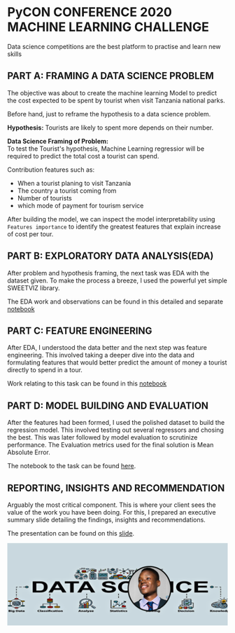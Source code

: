 # PyCON CONFERENCE 2020 MACHINE LEARNING CHALLENGE

Data science competitions are the best platform to practise and learn new skills

## PART A: FRAMING A DATA SCIENCE PROBLEM

The objective was about to create the machine learning Model to predict the cost expected to be spent by tourist when visit Tanzania national parks.

Before hand, just to reframe the hypothesis to a data science problem.

**Hypothesis:**
Tourists  are likely to spent more depends on their number.


**Data Science Framing of Problem:** <br>
To test the Tourist's hypothesis, Machine Learning regressior will be required to predict the total cost a tourist can spend.

Contribution features such as:
- When a tourist planing to visit Tanzania
- The country a tourist coming from
- Number of tourists
- which mode of payment for tourism service

After building the model, we can inspect the model interpretability using `Features importance` to identify the greatest features that explain increase of cost per tour.


## PART B: EXPLORATORY DATA ANALYSIS(EDA)

After problem and hypothesis framing, the next task was EDA with the dataset given. To make the process a breeze, I used the powerful yet simple SWEETVIZ library.

The EDA work and observations can be found in this detailed and separate [notebook](https://github.com/Tonyloyt/Tourism-Expenditure-in-Tanzania-Analysis/blob/main/Notebook/Tanzania%20Tourism%20Expenditure%20EDA.ipynb)


## PART C: FEATURE ENGINEERING

After EDA, I understood the data better and the next step was feature engineering. This involved taking a deeper dive into the data and formulating features that would better predict the amount of money a tourist directly to spend in a tour. 

Work relating to this task can be found in this [notebook](https://github.com/Tonyloyt/Tourism-Expenditure-in-Tanzania-Analysis/blob/main/Notebook/Tanzania%20Tourism%20Expenditure%20FEATURE%20ENG..ipynb)


## PART D: MODEL BUILDING AND EVALUATION

After the features had been formed, I used the polished dataset to build the regression model. This involved testing out several regressors and chosing the best. This was later followed by model evaluation to scrutinize performance. The Evaluation metrics used for the final solution is Mean Absolute Error.

The notebook to the task can be found [here](https://github.com/Tonyloyt/Tourism-Expenditure-in-Tanzania-Analysis/blob/main/Notebook/Tanzania%20Tourism%20Expenditure%20MODELING.ipynb).


## REPORTING, INSIGHTS AND RECOMMENDATION

Arguably the most critical component. This is where your client sees the value of the work you have been doing. For this, I prepared an executive summary slide detailing the findings, insights and recommendations.

The presentation can be found on this [slide](https://github.com/Tonyloyt/Tourism-Expenditure-in-Tanzania-Analysis/blob/main/Report/Tanzania%20Tourism%20Expenditure%20Prediction%20Challenge%202020.pdf).


![End Banner](https://github.com/Tonyloyt/My_flutter_path/blob/main/images/profile%20banner.png)
